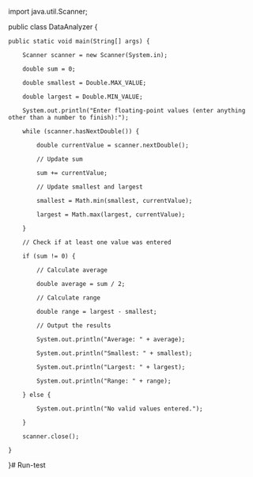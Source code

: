 import java.util.Scanner;

public class DataAnalyzer {

    public static void main(String[] args) {

        Scanner scanner = new Scanner(System.in);

        double sum = 0;

        double smallest = Double.MAX_VALUE;

        double largest = Double.MIN_VALUE;

        System.out.println("Enter floating-point values (enter anything other than a number to finish):");

        while (scanner.hasNextDouble()) {

            double currentValue = scanner.nextDouble();

            // Update sum

            sum += currentValue;

            // Update smallest and largest

            smallest = Math.min(smallest, currentValue);

            largest = Math.max(largest, currentValue);

        }

        // Check if at least one value was entered

        if (sum != 0) {

            // Calculate average

            double average = sum / 2;

            // Calculate range

            double range = largest - smallest;

            // Output the results

            System.out.println("Average: " + average);

            System.out.println("Smallest: " + smallest);

            System.out.println("Largest: " + largest);

            System.out.println("Range: " + range);

        } else {

            System.out.println("No valid values entered.");

        }

        scanner.close();

    }

}# Run-test
